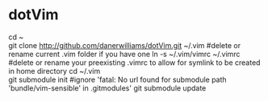 # dotVim

cd ~    
git clone http://github.com/danerwilliams/dotVim.git ~/.vim #delete or rename current .vim folder if you have one
ln -s ~/.vim/vimrc ~/.vimrc   #delete or rename your preexisting .vimrc to allow for symlink to be created in home directory
cd ~/.vim    
git submodule init #ignore 'fatal: No url found for submodule path 'bundle/vim-sensible' in .gitmodules'
git submodule update    

